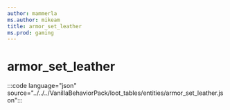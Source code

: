 ```yaml
---
author: mammerla
ms.author: mikeam
title: armor_set_leather
ms.prod: gaming
---
```


# armor_set_leather

:::code language="json" source="../../../VanillaBehaviorPack/loot_tables/entities/armor_set_leather.json":::